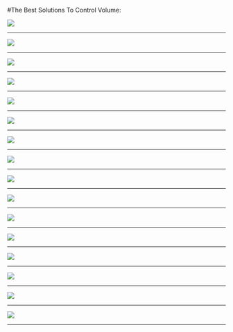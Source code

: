 #The Best Solutions To Control Volume:


![](assets/volume1.gif)

------

![](assets/volume2.gif)

------

![](assets/volume3.png)

------

![](assets/volume4.gif)

------

![](assets/volume5.gif)

------

![](assets/volume6.gif)

------

![](assets/volume7.png)

------

![](assets/volume8.gif)

------

![](assets/volume9.gif)

------

![](assets/volume10.gif)

------

![](assets/volume11.gif)

------

![](assets/volume12.jpeg)

------

![](assets/volume13.gif)

------

![](assets/volume14.gif)

------

![](assets/volume15.gif)

------

![](assets/volume16.gif)

------
